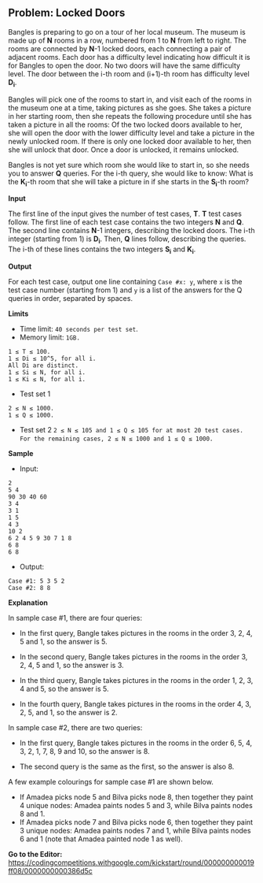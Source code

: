 ## Problem: Locked Doors

Bangles is preparing to go on a tour of her local museum. The museum is made up of **N** rooms in a row, numbered from 1 to **N** from left to right. The rooms are connected by **N**-1 locked doors, each connecting a pair of adjacent rooms. Each door has a difficulty level indicating how difficult it is for Bangles to open the door. No two doors will have the same difficulty level. The door between the i-th room and (i+1)-th room has difficulty level **D<sub>i</sub>**.

Bangles will pick one of the rooms to start in, and visit each of the rooms in the museum one at a time, taking pictures as she goes. She takes a picture in her starting room, then she repeats the following procedure until she has taken a picture in all the rooms: Of the two locked doors available to her, she will open the door with the lower difficulty level and take a picture in the newly unlocked room. If there is only one locked door available to her, then she will unlock that door. Once a door is unlocked, it remains unlocked.

Bangles is not yet sure which room she would like to start in, so she needs you to answer **Q** queries. For the i-th query, she would like to know: What is the **K<sub>i</sub>**-th room that she will take a picture in if she starts in the **S<sub>i</sub>**-th room?

**Input**

The first line of the input gives the number of test cases, **T**. **T** test cases follow. The first line of each test case contains the two integers **N** and **Q**. The second line contains **N**-1 integers, describing the locked doors. The i-th integer (starting from 1) is **D<sub>i</sub>**. Then, **Q** lines follow, describing the queries. The i-th of these lines contains the two integers **S<sub>i</sub>** and **K<sub>i</sub>**.

**Output**

For each test case, output one line containing `Case #x: y`, where `x` is the test case number (starting from 1) and `y` is a list of the answers for the Q queries in order, separated by spaces.

**Limits**

- Time limit: `40 seconds per test set`.
- Memory limit: `1GB.`
```
1 ≤ T ≤ 100.
1 ≤ Di ≤ 10^5, for all i.
All Di are distinct.
1 ≤ Si ≤ N, for all i.
1 ≤ Ki ≤ N, for all i.
```

- Test set 1
```
2 ≤ N ≤ 1000.
1 ≤ Q ≤ 1000.
```

- Test set 2
`2 ≤ N ≤ 105 and 1 ≤ Q ≤ 105 for at most 20 test cases.`
`For the remaining cases, 2 ≤ N ≤ 1000 and 1 ≤ Q ≤ 1000.`

**Sample**

- Input:
```
2
5 4
90 30 40 60
3 4
3 1
1 5
4 3
10 2
6 2 4 5 9 30 7 1 8
6 8
6 8
```

- Output:
```
Case #1: 5 3 5 2
Case #2: 8 8
```

**Explanation**

In sample case #1, there are four queries:

- In the first query, Bangle takes pictures in the rooms in the order 3, 2, 4, 5 and 1, so the answer is 5.

- In the second query, Bangle takes pictures in the rooms in the order 3, 2, 4, 5 and 1, so the answer is 3.

- In the third query, Bangle takes pictures in the rooms in the order 1, 2, 3, 4 and 5, so the answer is 5.

- In the fourth query, Bangle takes pictures in the rooms in the order 4, 3, 2, 5, and 1, so the answer is 2.

In sample case #2, there are two queries:

- In the first query, Bangle takes pictures in the rooms in the order 6, 5, 4, 3, 2, 1, 7, 8, 9 and 10, so the answer is 8.

- The second query is the same as the first, so the answer is also 8.

A few example colourings for sample case #1 are shown below.

- If Amadea picks node 5 and Bilva picks node 8, then together they paint 4 unique nodes: Amadea paints nodes 5 and 3, while Bilva paints nodes 8 and 1.
- If Amadea picks node 7 and Bilva picks node 6, then together they paint 3 unique nodes: Amadea paints nodes 7 and 1, while Bilva paints nodes 6 and 1 (note that Amadea painted node 1 as well).

**Go to the Editor:** <https://codingcompetitions.withgoogle.com/kickstart/round/000000000019ff08/0000000000386d5c>
